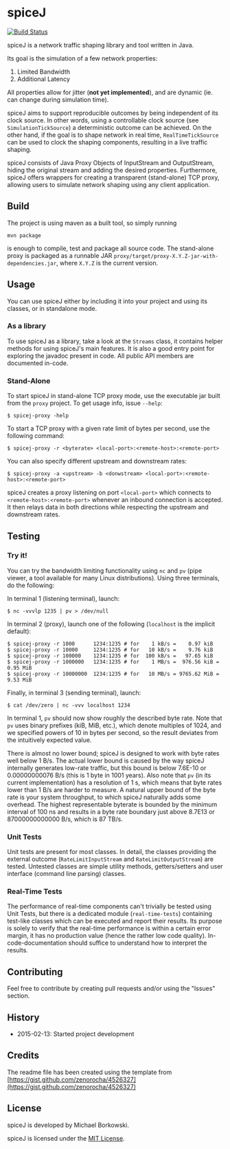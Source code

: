 # spiceJ

[![Build Status](https://travis-ci.org/michael-borkowski/spiceJ.svg?branch=master)](https://travis-ci.org/michael-borkowski/spiceJ)

spiceJ is a network traffic shaping library and tool written in Java.

Its goal is the simulation of a few network properties:

1. Limited Bandwidth
1. Additional Latency

All properties allow for jitter (**not yet implemented**), and are dynamic (ie. can change during simulation time).

spiceJ aims to support reproducible outcomes by being independent of its clock source. In other words, using a controllable clock source (see `SimulationTickSource`) a deterministic outcome can be achieved. On the other hand, if the goal is to shape network in real time, `RealTimeTickSource` can be used to clock the shaping components, resulting in a live traffic shaping.

spiceJ consists of Java Proxy Objects of InputStream and OutputStream, hiding the original stream and adding the desired properties. Furthermore, spiceJ offers wrappers for creating a transparent (stand-alone) TCP proxy, allowing users to simulate network shaping using any client application.

## Build

The project is using maven as a built tool, so simply running

    mvn package

is enough to compile, test and package all source code. The stand-alone proxy is packaged as a runnable JAR `proxy/target/proxy-X.Y.Z-jar-with-dependencies.jar`, where `X.Y.Z` is the current version.

## Usage

You can use spiceJ either by including it into your project and using its classes, or in standalone mode.

### As a library

To use spiceJ as a library, take a look at the `Streams` class, it contains helper methods for using spiceJ's main features. It is also a good entry point for exploring the javadoc present in code. All public API members are documented in-code.

### Stand-Alone 

To start spiceJ in stand-alone TCP proxy mode, use the executable jar built from the `proxy` project. To get usage info, issue `--help`:

    $ spicej-proxy -help

To start a TCP proxy with a given rate limit of bytes per second, use the following command:

    $ spicej-proxy -r <byterate> <local-port>:<remote-host>:<remote-port>

You can also specify different upstream and downstream rates:

    $ spicej-proxy -a <upstream> -b <donwstream> <local-port>:<remote-host>:<remote-port>

spiceJ creates a proxy listening on port `<local-port>` which connects to `<remote-host>:<remote-port>` whenever an inbound connection is accepted. It then relays data in both directions while respecting the upstream and downstream rates.

## Testing

### Try it!

You can try the bandwidth limiting functionality using `nc` and `pv` (pipe viewer, a tool available for many Linux distributions). Using three terminals, do the following:

In terminal 1 (listening terminal), launch:

    $ nc -vvvlp 1235 | pv > /dev/null

In terminal 2 (proxy), launch one of the following (`localhost` is the implicit default):

    $ spicej-proxy -r 1000      1234:1235 # for    1 kB/s =    0.97 kiB
    $ spicej-proxy -r 10000     1234:1235 # for   10 kB/s =    9.76 kiB
    $ spicej-proxy -r 100000    1234:1235 # for  100 kB/s =   97.65 kiB
    $ spicej-proxy -r 1000000   1234:1235 # for    1 MB/s =  976.56 kiB = 0.95 MiB 
    $ spicej-proxy -r 10000000  1234:1235 # for   10 MB/s = 9765.62 MiB = 9.53 MiB

Finally, in terminal 3 (sending terminal), launch:

    $ cat /dev/zero | nc -vvv localhost 1234

In terminal 1, `pv` should now show roughly the described byte rate. Note that `pv` uses binary prefixes (kiB, MiB, etc.), which denote multiples of 1024, and we specified powers of 10 in bytes per second, so the result deviates from the intuitively expected value.

There is almost no lower bound; spiceJ is designed to work with byte rates well below 1 B/s. The actual lower bound is caused by the way spiceJ internally generates low-rate traffic, but this bound is below 7.6E-10 or 0.00000000076 B/s (this is 1 byte in 1001 years). Also note that `pv` (in its current implementation) has a resolution of 1 s, which means that byte rates lower than 1 B/s are harder to measure. A natural upper bound of the byte rate is your system throughput, to which spiceJ naturally adds some overhead. The highest representable byterate is bounded by the minimum interval of 100 ns and results in a byte rate boundary just above 8.7E13 or 87000000000000 B/s, which is 87 TB/s.

### Unit Tests

Unit tests are present for most classes. In detail, the classes providing the external outcome (`RateLimitInputStream` and `RateLimitOutputStream`) are tested. Untested classes are simple utility methods, getters/setters and user interface (command line parsing) classes.

### Real-Time Tests

The performance of real-time components can't trivially be tested using Unit Tests, but there is a dedicated module (`real-time-tests`) containing test-like classes which can be executed and report their results. Its purpose is solely to verify that the real-time performance is within a certain error margin, it has no production value (hence the rather low code quality). In-code-documentation should suffice to understand how to interpret the results.

## Contributing

Feel free to contribute by creating pull requests and/or using the "Issues" section.

## History

- 2015-02-13: Started project development

## Credits

The readme file has been created using the template from [https://gist.github.com/zenorocha/4526327](https://gist.github.com/zenorocha/4526327)

## License

spiceJ is developed by Michael Borkowski.

spiceJ is licensed under the [MIT License](http://opensource.org/licenses/MIT).

